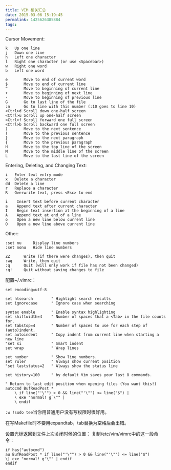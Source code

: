 ```yaml
---
title: VIM 相关汇总
date: 2015-03-06 15:19:45
permalink: 1425626385884
tags:
---
```


Cursor Movement:

	k	Up one line
	j	Down one line 
	h	Left one character
	l	Right one character (or use <Spacebar>)
	w	Right one word
	b	Left one word
    
	e		Move to end of current word
    $		Move to end of current line
    ^		Move to beginning of current line
    +	    Move to beginning of next line
    -		Move to beginning of previous line
    G		Go to last line of the file
    :n		Go to line with this number (:10 goes to line 10)
	<Ctrl>d	Scroll down one-half screen
    <Ctrl>u	Scroll up one-half screen
    <Ctrl>f	Scroll forward one full screen
    <Ctrl>b	Scroll backward one full screen
    )		Move to the next sentence
    (		Move to the previous sentence
    }		Move to the next paragraph
    {		Move to the previous paragraph
    H		Move to the top line of the screen
    M		Move to the middle line of the screen
    L		Move to the last line of the screen
    
Entering, Deleting, and Changing Text:

	i	Enter text entry mode
	x	Delete a character
	dd	Delete a line
	r	Replace a character
	R	Overwrite text, press <Esc> to end
    
    i    Insert text before current character
    a    Append text after current character
    I    Begin text insertion at the beginning of a line
    A    Append text at end of a line
    o    Open a new line below current line
    O    Open a new line above current line
    
Other:

	:set nu		Display line numbers
	:set nonu	Hide line numbers
    
	ZZ		Write (if there were changes), then quit
	:wq		Write, then quit
	:q		Quit (will only work if file has not been changed)
	:q!		Quit without saving changes to file
    
配置~/.vimrc：

	set encoding=utf-8

	set hlsearch        " Highlight search results
	set ignorecase      " Ignore case when searching

	syntax enable       " Enable syntax highlighting
	set shiftwidth=4    " Number of spaces that a <Tab> in the file counts for.
	set tabstop=4       " Number of spaces to use for each step of (auto)indent.
	set autoindent      " Copy indent from current line when starting a new line
	"set si             " Smart indent
	set wrap            " Wrap lines

	set number          " Show line numbers.
	set ruler           " Always show current position
	"set laststatus=2   " Always show the status line

	set history=100     " by default Vim saves your last 8 commands.

	" Return to last edit position when opening files (You want this!)
	autocmd BufReadPost *
    	\ if line("'\"") > 0 && line("'\"") <= line("$") |
    	\ exe "normal! g`\"" |
    	\ endif

`:w !sudo tee`当你用普通用户没有写权限时很好用。

在写Makefile时不要用expandtab，tab替换为空格后会出错。

设置光标返回到文件上次关闭时候的位置：
复制/etc/vim/vimrc中的这一段命令：

	if has("autocmd")
	au BufReadPost * if line("'\"") > 0 && line("'\"") <= line("$")
	\| exe "normal! g'\"" | endif
	endif